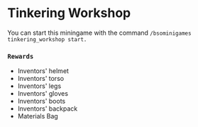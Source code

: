 # Tinkering Workshop

You can start this miningame with the command `/bsominigames tinkering_workshop start.`

### `Rewards`

* Inventors' helmet
* Inventors' torso
* Inventors' legs
* Inventors' gloves
* Inventors' boots
* Inventors' backpack
* Materials Bag
